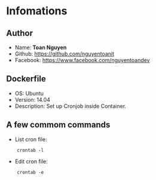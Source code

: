 # Infomations
## Author
- Name: **Toan Nguyen**
- Github: https://github.com/nguyentoanit
- Facebook: https://www.facebook.com/nguyentoandev

## Dockerfile
- OS: Ubuntu
- Version: 14.04
- Description: Set up Cronjob inside Container.

## A few commom commands
- List cron file:

```
    crontab -l
```
- Edit cron file:

```
    crontab -e
```
